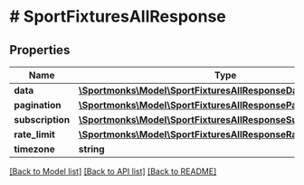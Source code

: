 # # SportFixturesAllResponse

## Properties

Name | Type | Description | Notes
------------ | ------------- | ------------- | -------------
**data** | [**\Sportmonks\Model\SportFixturesAllResponseDataInner[]**](SportFixturesAllResponseDataInner.md) |  | [optional]
**pagination** | [**\Sportmonks\Model\SportFixturesAllResponsePagination**](SportFixturesAllResponsePagination.md) |  | [optional]
**subscription** | [**\Sportmonks\Model\SportFixturesAllResponseSubscriptionInner[]**](SportFixturesAllResponseSubscriptionInner.md) |  | [optional]
**rate_limit** | [**\Sportmonks\Model\SportFixturesAllResponseRateLimit**](SportFixturesAllResponseRateLimit.md) |  | [optional]
**timezone** | **string** |  | [optional]

[[Back to Model list]](../../README.md#models) [[Back to API list]](../../README.md#endpoints) [[Back to README]](../../README.md)
